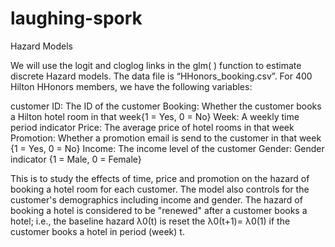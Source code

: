 # laughing-spork
Hazard Models


We will use the logit and cloglog links in the glm( ) function to estimate  discrete Hazard models. The data file is “HHonors_booking.csv”. For 400 Hilton HHonors members, we have the following variables:

customer ID:	The ID of the customer
Booking:	 Whether the customer books a Hilton hotel room in that week{1 = Yes, 0 = No}
Week:	A weekly time period indicator 
Price:	The average price of hotel rooms in that week
Promotion:	Whether a promotion email is send to the customer in that week {1 = Yes, 0 = No}
Income:	The income level of the customer
Gender:	Gender indicator {1 = Male, 0 = Female}

This is to study the effects of time, price and promotion on the hazard of booking a hotel room for each customer. The model also controls for the customer's demographics including income and gender. The hazard of booking a hotel is considered to be "renewed" after a customer books a hotel; i.e., the baseline hazard λ0(t) is reset the λ0(t+1)= λ0(1) if  the customer books a hotel in period (week) t.   
